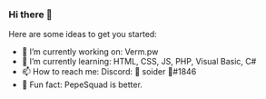 ### Hi there 👋

Here are some ideas to get you started:

- 🔭 I’m currently working on: Verm.pw
- 🌱 I’m currently learning: HTML, CSS, JS, PHP, Visual Basic, C#
- 📫 How to reach me: Discord: 🔸 soider 🔹#1846
- 🐸 Fun fact: PepeSquad is better.


